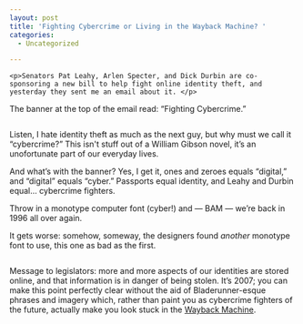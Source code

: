 ```yaml
---
layout: post
title: 'Fighting Cybercrime or Living in the Wayback Machine? '
categories:
  - Uncategorized

---
```



    <p>Senators Pat Leahy, Arlen Specter, and Dick Durbin are co-sponsoring a new bill to help fight online identity theft, and yesterday they sent me an email about it. </p>

<p>The banner at the top of the email read: “Fighting Cybercrime.” </p>

<p>	<div class='p_embed p_image_embed'>
<img alt="" src="http://www.personaldemocracy.com/files/cybercrime_1.png" />
</div>
</p>

<p>Listen, I hate identity theft as much as the next guy, but why must we call it “cybercrime?”  This isn't stuff out of a William Gibson novel, it’s an unofortunate part of our everyday lives.  </p>

<p>And what’s with the banner?  Yes, I get it, ones and zeroes equals “digital,” and “digital” equals “cyber.”  Passports equal identity, and Leahy and Durbin equal… cybercrime fighters.</p>

<p>Throw in a monotype computer font (cyber!) and — BAM — we’re back in 1996 all over again.  </p>

<p>It gets worse: somehow, someway, the designers found <em>another</em> monotype font to use, this one as bad as the first.   </p>

<p><div class='p_embed p_image_embed'>
<img alt="" src="http://www.personaldemocracy.com/files/cybercrime_2.png" />
</div>
</p>

<p>Message to legislators: more and more aspects of our identities are stored online, and that information is in danger of being stolen.  It’s 2007; you can make this point perfectly clear without the aid of Bladerunner-esque phrases and imagery which, rather than paint you as cybercrime fighters of the future, actually make you look stuck in the <a href="http://www.archive.org/index.php">Wayback Machine</a>.  </p>
  
